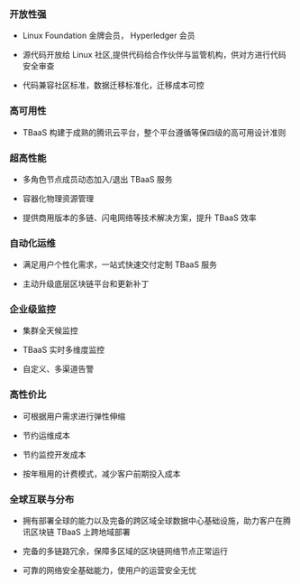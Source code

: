 ### 开放性强

-	Linux Foundation 金牌会员， Hyperledger 会员

-	源代码开放给 Linux 社区,提供代码给合作伙伴与监管机构，供对方进行代码安全审查

-	代码兼容社区标准，数据迁移标准化，迁移成本可控


### 高可用性

  -	TBaaS 构建于成熟的腾讯云平台，整个平台遵循等保四级的高可用设计准则

### 超高性能

  -	多角色节点成员动态加入/退出 TBaaS 服务

  -	容器化物理资源管理

  -	提供商用版本的多链、闪电网络等技术解决方案，提升 TBaaS 效率

### 自动化运维

  -	满足用户个性化需求，一站式快速交付定制 TBaaS 服务

  -	主动升级底层区块链平台和更新补丁

### 企业级监控

  -	集群全天候监控

  -	TBaaS 实时多维度监控

  -	自定义、多渠道告警

### 高性价比

  -	可根据用户需求进行弹性伸缩

  -	节约运维成本

  -	节约监控开发成本

  -	按年租用的计费模式，减少客户前期投入成本

### 全球互联与分布
  -	拥有部署全球的能力以及完备的跨区域全球数据中心基础设施，助力客户在腾讯区块链 TBaaS 上跨地域部署

  -	完备的多链路冗余，保障多区域的区块链网络节点正常运行

  -	可靠的网络安全基础能力，使用户的运营安全无忧

